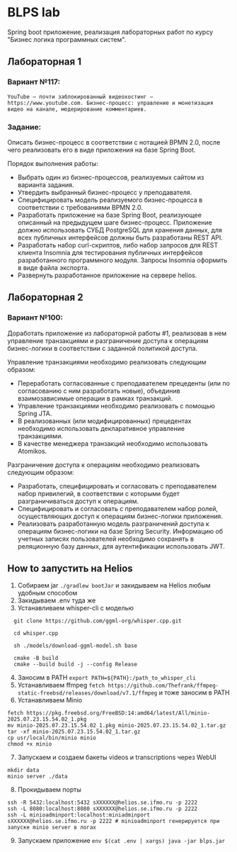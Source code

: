 # BLPS lab

Spring boot приложение, реализация лабораторных работ по курсу "Бизнес логика программных систем".

## Лабораторная 1

### Вариант №117:

`YouTube — почти заблокированный видеохостинг — https://www.youtube.com. Бизнес-процесс: управление и монетизация видео на канале, модерирование комментариев.`

### Задание:

Описать бизнес-процесс в соответствии с нотацией BPMN 2.0, после чего реализовать его в виде приложения на базе Spring
Boot.

Порядок выполнения работы:

* Выбрать один из бизнес-процессов, реализуемых сайтом из варианта задания.
* Утвердить выбранный бизнес-процесс у преподавателя.
* Специфицировать модель реализуемого бизнес-процесса в соответствии с требованиями BPMN 2.0.
* Разработать приложение на базе Spring Boot, реализующее описанный на предыдущем шаге бизнес-процесс. Приложение должно
  использовать СУБД PostgreSQL для хранения данных, для всех публичных интерфейсов должны быть разработаны REST API.
* Разработать набор curl-скриптов, либо набор запросов для REST клиента Insomnia для тестирования публичных интерфейсов
  разработанного программного модуля. Запросы Insomnia оформить в виде файла экспорта.
* Развернуть разработанное приложение на сервере helios.


## Лабораторная 2

### Вариант №100:

Доработать приложение из лабораторной работы #1, реализовав в нем управление транзакциями и
разграничение доступа к операциям бизнес-логики в соответствии с заданной политикой доступа.

Управление транзакциями необходимо реализовать следующим образом:

* Переработать согласованные с преподавателем прецеденты (или по согласованию с ним разработать новые),
  объединив взаимозависимые операции в рамках транзакций.
* Управление транзакциями необходимо реализовать с помощью Spring JTA.
* В реализованных (или модифицированных) прецедентах необходимо использовать декларативное управление транзакциями.
* В качестве менеджера транзакций необходимо использовать Atomikos.

Разграничение доступа к операциям необходимо реализовать следующим образом:

* Разработать, специфицировать и согласовать с преподавателем набор привилегий,
  в соответствии с которыми будет разграничиваться доступ к операциям.
* Специфицировать и согласовать с преподавателем набор ролей, осуществляющих доступ к операциям бизнес-логики приложения.
* Реализовать разработанную модель разграничений доступа к операциям бизнес-логики на базе Spring Security.
  Информацию об учетных записях пользователей необходимо сохранять в реляционную базу данных, для аутентификации использовать JWT.


## How to запустить на Helios

1. Собираем jar `./gradlew bootJar` и закидываем на Helios любым удобным способом
2. Закидываем .env туда же
3. Устанавливаем whisper-cli с моделью
```shell
  git clone https://github.com/ggml-org/whisper.cpp.git
  
  cd whisper.cpp
  
  sh ./models/download-ggml-model.sh base
  
  cmake -B build
  cmake --build build -j --config Release
```
4. Заносим в PATH `export PATH=${PATH}:/path_to_whisper_cli`
5. Устанавливаем ffmpeg `fetch https://github.com/Thefrank/ffmpeg-static-freebsd/releases/download/v7.1/ffmpeg` и тоже заносим в PATH
6. Устанавливаем Minio 
```shell
fetch https://pkg.freebsd.org/FreeBSD:14:amd64/latest/All/minio-2025.07.23.15.54.02_1.pkg
mv minio-2025.07.23.15.54.02_1.pkg minio-2025.07.23.15.54.02_1.tar.gz
tar -xf minio-2025.07.23.15.54.02_1.tar.gz
cp usr/local/bin/minio minio
chmod +x minio
```
7. Запускаем и создаем бакеты videos и transcriptions через WebUI
```shell
mkdir data
minio server ./data
```
8. Прокидываем порты
```shell
ssh -R 5432:localhost:5432 sXXXXXX@helios.se.ifmo.ru -p 2222
ssh -L 8080:localhost:8080 sXXXXXX@helios.se.ifmo.ru -p 2222
ssh -L minioadminport:localhost:miniadminport sXXXXXX@helios.se.ifmo.ru -p 2222 # minioadminport генерируется при запуске minio server в логах
```
9. Запускаем приложение `env $(cat .env | xargs) java -jar blps.jar`

